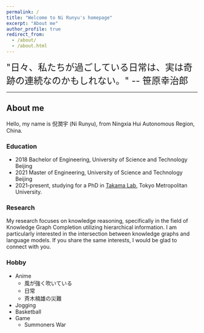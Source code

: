 ```yaml
---
permalink: /
title: "Welcome to Ni Runyu's homepage"
excerpt: "About me"
author_profile: true
redirect_from:
  - /about/
  - /about.html
---
```


<font size = 5> "日々、私たちが過ごしている日常は、実は奇跡の連続なのかもしれない。" -- 笹原幸治郎</font>

---

## About me

Hello, my name is 倪潤宇 (Ni Runyu), from Ningxia Hui Autonomous Region, China.

### Education

- 2018 Bachelor of Engineering, University of Science and Technology Beijing
- 2021 Master of Engineering, University of Science and Technology Beijing
- 2021-present, studying for a PhD in [Takama Lab](https://krectmt3.sd.tmu.ac.jp/en/index.html), Tokyo Metropolitan University.

### Research

My research focuses on knowledge reasoning, specifically in the field of Knowledge Graph Completion utilizing hierarchical information. I am particularly interested in the intersection between knowledge graphs and language models. If you share the same interests, I would be glad to connect with you.

### Hobby

- Anime
  - 風が強く吹いている
  - 日常
  - 斉木楠雄の災難
- Jogging
- Basketball
- Game
  - Summoners War
